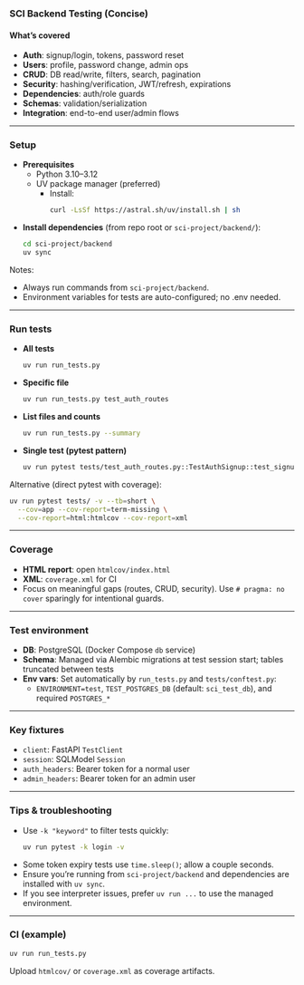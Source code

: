 ### SCI Backend Testing (Concise)

#### What’s covered
- **Auth**: signup/login, tokens, password reset
- **Users**: profile, password change, admin ops
- **CRUD**: DB read/write, filters, search, pagination
- **Security**: hashing/verification, JWT/refresh, expirations
- **Dependencies**: auth/role guards
- **Schemas**: validation/serialization
- **Integration**: end-to-end user/admin flows

---

### Setup
- **Prerequisites**
  - Python 3.10–3.12
  - UV package manager (preferred)
    - Install:
      ```bash
      curl -LsSf https://astral.sh/uv/install.sh | sh
      ```
- **Install dependencies** (from repo root or `sci-project/backend/`):
  ```bash
  cd sci-project/backend
  uv sync
  ```

Notes:
- Always run commands from `sci-project/backend`.
- Environment variables for tests are auto-configured; no .env needed.

---

### Run tests
- **All tests**
  ```bash
  uv run run_tests.py
  ```
- **Specific file**
  ```bash
  uv run run_tests.py test_auth_routes
  ```
- **List files and counts**
  ```bash
  uv run run_tests.py --summary
  ```
- **Single test (pytest pattern)**
  ```bash
  uv run pytest tests/test_auth_routes.py::TestAuthSignup::test_signup_success -v -s
  ```

Alternative (direct pytest with coverage):
```bash
uv run pytest tests/ -v --tb=short \
  --cov=app --cov-report=term-missing \
  --cov-report=html:htmlcov --cov-report=xml
```

---

### Coverage
- **HTML report**: open `htmlcov/index.html`
- **XML**: `coverage.xml` for CI
- Focus on meaningful gaps (routes, CRUD, security). Use `# pragma: no cover` sparingly for intentional guards.

---

### Test environment
- **DB**: PostgreSQL (Docker Compose `db` service)
- **Schema**: Managed via Alembic migrations at test session start; tables truncated between tests
- **Env vars**: Set automatically by `run_tests.py` and `tests/conftest.py`:
  - `ENVIRONMENT=test`, `TEST_POSTGRES_DB` (default: `sci_test_db`), and required `POSTGRES_*`

---

### Key fixtures
- `client`: FastAPI `TestClient`
- `session`: SQLModel `Session`
- `auth_headers`: Bearer token for a normal user
- `admin_headers`: Bearer token for an admin user

---

### Tips & troubleshooting
- Use `-k "keyword"` to filter tests quickly:
  ```bash
  uv run pytest -k login -v
  ```
- Some token expiry tests use `time.sleep()`; allow a couple seconds.
- Ensure you’re running from `sci-project/backend` and dependencies are installed with `uv sync`.
- If you see interpreter issues, prefer `uv run ...` to use the managed environment.

---

### CI (example)
```bash
uv run run_tests.py
```
Upload `htmlcov/` or `coverage.xml` as coverage artifacts.
